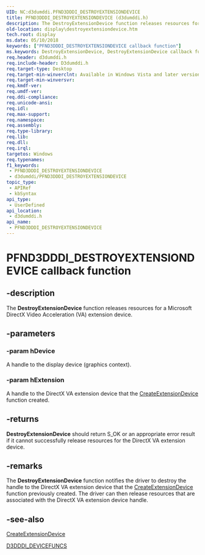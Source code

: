 ```yaml
---
UID: NC:d3dumddi.PFND3DDDI_DESTROYEXTENSIONDEVICE
title: PFND3DDDI_DESTROYEXTENSIONDEVICE (d3dumddi.h)
description: The DestroyExtensionDevice function releases resources for a Microsoft DirectX Video Acceleration (VA) extension device.
old-location: display\destroyextensiondevice.htm
tech.root: display
ms.date: 05/10/2018
keywords: ["PFND3DDDI_DESTROYEXTENSIONDEVICE callback function"]
ms.keywords: DestroyExtensionDevice, DestroyExtensionDevice callback function [Display Devices], PFND3DDDI_DESTROYEXTENSIONDEVICE, PFND3DDDI_DESTROYEXTENSIONDEVICE callback, UserModeDisplayDriver_Functions_6d9ce1e0-efda-4633-83fb-fa6a5aa5f37b.xml, d3dumddi/DestroyExtensionDevice, display.destroyextensiondevice
req.header: d3dumddi.h
req.include-header: D3dumddi.h
req.target-type: Desktop
req.target-min-winverclnt: Available in Windows Vista and later versions of the Windows operating systems.
req.target-min-winversvr: 
req.kmdf-ver: 
req.umdf-ver: 
req.ddi-compliance: 
req.unicode-ansi: 
req.idl: 
req.max-support: 
req.namespace: 
req.assembly: 
req.type-library: 
req.lib: 
req.dll: 
req.irql: 
targetos: Windows
req.typenames: 
f1_keywords:
 - PFND3DDDI_DESTROYEXTENSIONDEVICE
 - d3dumddi/PFND3DDDI_DESTROYEXTENSIONDEVICE
topic_type:
 - APIRef
 - kbSyntax
api_type:
 - UserDefined
api_location:
 - d3dumddi.h
api_name:
 - PFND3DDDI_DESTROYEXTENSIONDEVICE
---
```


# PFND3DDDI_DESTROYEXTENSIONDEVICE callback function


## -description

The <b>DestroyExtensionDevice</b> function releases resources for a Microsoft DirectX Video Acceleration (VA) extension device.

## -parameters

### -param hDevice

A handle to the display device (graphics context).

### -param hExtension

A handle to the DirectX VA extension device that the <a href="/windows-hardware/drivers/ddi/d3dumddi/nc-d3dumddi-pfnd3dddi_createextensiondevice">CreateExtensionDevice</a> function created.

## -returns

<b>DestroyExtensionDevice</b> should return S_OK or an appropriate error result if it cannot successfully release resources for the DirectX VA extension device.

## -remarks

The <b>DestroyExtensionDevice</b> function notifies the driver to destroy the handle to the DirectX VA extension device that the <a href="/windows-hardware/drivers/ddi/d3dumddi/nc-d3dumddi-pfnd3dddi_createextensiondevice">CreateExtensionDevice</a> function previously created. The driver can then release resources that are associated with the DirectX VA extension device handle.

## -see-also

<a href="/windows-hardware/drivers/ddi/d3dumddi/nc-d3dumddi-pfnd3dddi_createextensiondevice">CreateExtensionDevice</a>



<a href="/windows-hardware/drivers/ddi/d3dumddi/ns-d3dumddi-_d3dddi_devicefuncs">D3DDDI_DEVICEFUNCS</a>

